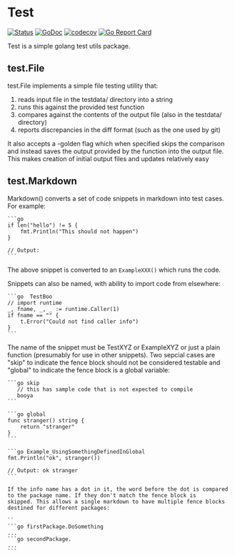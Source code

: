 # Test

[![Status](https://travis-ci.com/tvastar/test.svg?branch=master)](https://travis-ci.com/tvastar/test?branch=master)
[![GoDoc](https://godoc.org/github.com/tvastar/test?status.svg)](https://godoc.org/github.com/tvastar/test)
[![codecov](https://codecov.io/gh/tvastar/test/branch/master/graph/badge.svg)](https://codecov.io/gh/tvastar/test)
[![Go Report Card](https://goreportcard.com/badge/github.com/tvastar/test)](https://goreportcard.com/report/github.com/tvastar/test)

Test is a simple golang test utils package.

## test.File

test.File implements a simple file testing utility that:

1. reads input file in the testdata/ directory into a string
2. runs this against the provided test function
3. compares against the contents of the output file (also in the testdata/ directory) 
4. reports discrepancies in the diff format (such as the one used by git)

It also accepts a -golden flag which when specified skips the
comparison and instead saves the output provided by the function into
the output file.  This makes creation of initial output files and
updates relatively easy

## test.Markdown

Markdown() converts a set of code snippets in markdown into test cases. For example:

````
```go
if len("hello") != 5 {
	fmt.Println("This should not happen")
}

// Output:
```
````

The above snippet is converted to an `ExampleXXX()` which runs the code.

Snippets can also be named, with ability to import code from elsewhere:

````
```go  TestBoo
// import runtime
_, fname, _, _ := runtime.Caller(1)
if fname == "" {
	t.Error("Could not find caller info")
}
```
````

The name of the snippet must be TestXYZ or ExampleXYZ or just a plain
function (presumably for use in other snippets).  Two sepcial cases
are "skip" to indicate the fence block should not be considered
testable and "global" to indicate the fence block is a global
variable:

````
```go skip
   // this has sample code that is not expected to compile
   booya
```
````
````
```go global
func stranger() string {
	return "stranger"
}
```
````
````
```go Example_UsingSomethingDefinedInGlobal
fmt.Println("ok", stranger())

// Output: ok stranger
```

If the info name has a dot in it, the word before the dot is compared
to the package name. If they don't match the fence block is
skipped. This allows a single markdown to have multiple fence blocks
destined for different packages:

``
```go firstPackage.DoSomething
...
```go secondPackage.
...
```
  


